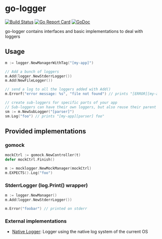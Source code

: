 # go-logger

[![Build Status](https://travis-ci.org/Nivl/go-logger.svg)](https://travis-ci.org/Nivl/go-logger)
[![Go Report Card](https://goreportcard.com/badge/github.com/nivl/go-logger)](https://goreportcard.com/report/github.com/nivl/go-logger)
[![GoDoc](https://godoc.org/github.com/Nivl/go-logger?status.svg)](https://godoc.org/github.com/Nivl/go-logger)

go-logger contains interfaces and basic implementations to deal with loggers

## Usage

```go
m := logger.NewManagerWithTag("[my-app]")

// Add a bunch of loggers
m.Add(logger.NewStderrLogger())
m.Add(NewFileLogger())

// send a log to all the loggers added with Add()
m.Errorf("error message: %s", "file not found") // prints "[ERROR][my-app] error message: file not found"

// create sub-loggers for specific parts of your app
// Sub-loggers can have their own loggers, but also reuse their parent's loggers
sm := m.NewSubLogger("[parser]")
sm.Log("foo") // prints "[my-app][parser] foo"
```

## Provided implementations

### gomock

```go
mockCtrl := gomock.NewController(t)
defer mockCtrl.Finish()

m := mocklogger.NewMockManager(mockCtrl)
m.EXPECTS().Log("foo")

```

### StderrLogger (log.Print() wrapper)

```go
m := logger.NewManager()
m.Add(logger.NewStderrLogger())

m.Error("foobar") // printed on stderr
```

### External implementations

- [Native Logger](https://github.com/Nivl/gologger-native): Logger using the native log system of the current OS
